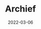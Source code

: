---
title: "Archief"
date: 2022-03-06
layout: "archives"
slug: "archief"
menu:
    main:
        weight: 2
        params: 
            icon: archives
---